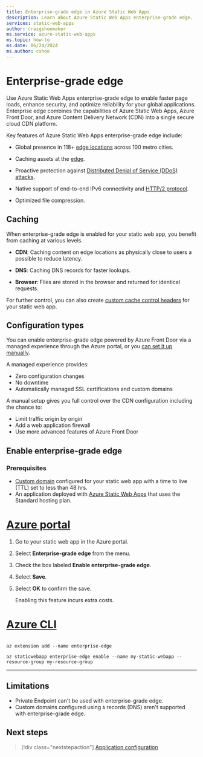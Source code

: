 ```yaml
---
title: Enterprise-grade edge in Azure Static Web Apps
description: Learn about Azure Static Web Apps enterprise-grade edge.
services: static-web-apps
author: craigshoemaker
ms.service: azure-static-web-apps
ms.topic: how-to
ms.date: 06/24/2024
ms.author: cshoe
---
```


# Enterprise-grade edge

Use Azure Static Web Apps enterprise-grade edge to enable faster page loads, enhance security, and optimize reliability for your global applications. Enterprise edge combines the capabilities of Azure Static Web Apps, Azure Front Door, and Azure Content Delivery Network (CDN) into a single secure cloud CDN platform.

Key features of Azure Static Web Apps enterprise-grade edge include:

* Global presence in 118+ [edge locations](../frontdoor/edge-locations-by-region.md) across 100 metro cities.

* Caching assets at the [edge](../frontdoor/front-door-caching.md).

* Proactive protection against [Distributed Denial of Service (DDoS) attacks](../frontdoor/front-door-ddos.md).

* Native support of end-to-end IPv6 connectivity and [HTTP/2 protocol](../frontdoor/front-door-http2.md).

* Optimized file compression.

## Caching

When enterprise-grade edge is enabled for your static web app, you benefit from caching at various levels.

* **CDN**: Caching content on edge locations as physically close to users a possible to reduce latency.

* **DNS**: Caching DNS records for faster lookups.

* **Browser**: Files are stored in the browser and returned for identical requests.

For further control, you can also create [custom cache control headers](configuration.md) for your static web app.

## Configuration types

You can enable enterprise-grade edge powered by Azure Front Door via a managed experience through the Azure portal, or you [can set it up manually](front-door-manual.md?pivots=swa-afd-manual-afd).

A managed experience provides:

* Zero configuration changes
* No downtime
* Automatically managed SSL certifications and custom domains

A manual setup gives you full control over the CDN configuration including the chance to:

* Limit traffic origin by origin
* Add a web application firewall
* Use more advanced features of Azure Front Door

## Enable enterprise-grade edge

### Prerequisites

* [Custom domain](./custom-domain.md) configured for your static web app with a time to live (TTL) set to less than 48 hrs.
* An application deployed with [Azure Static Web Apps](./get-started-portal.md) that uses the Standard hosting plan.

# [Azure portal](#tab/azure-portal)

1. Go to your static web app in the Azure portal.

1. Select **Enterprise-grade edge** from the menu.

1. Check the box labeled **Enable enterprise-grade edge**.

1. Select **Save**.

1. Select **OK** to confirm the save.

    Enabling this feature incurs extra costs.

# [Azure CLI](#tab/azure-cli)

```azurecli

az extension add --name enterprise-edge

az staticwebapp enterprise-edge enable --name my-static-webapp --resource-group my-resource-group
```

---

## Limitations

- Private Endpoint can't be used with enterprise-grade edge.
- Custom domains configured using `A` records (DNS) aren't supported with enterprise-grade edge.

## Next steps

> [!div class="nextstepaction"]
> [Application configuration](configuration.md)
